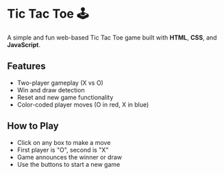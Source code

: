 # Tic Tac Toe 🕹️

A simple and fun web-based Tic Tac Toe game built with **HTML**, **CSS**, and **JavaScript**.

## Features
- Two-player gameplay (X vs O)
- Win and draw detection
- Reset and new game functionality
- Color-coded player moves (O in red, X in blue)

## How to Play
- Click on any box to make a move
- First player is "O", second is "X"
- Game announces the winner or draw
- Use the buttons to start a new game

